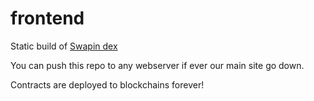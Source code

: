# frontend
Static build of [Swapin dex](https://Swapin.co/) 

You can push this repo to any webserver if ever our main site go down. 

Contracts are deployed to blockchains forever!
